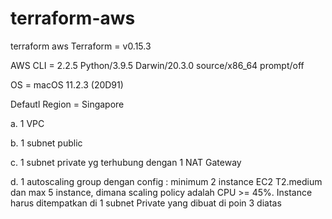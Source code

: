 # terraform-aws
terraform aws
Terraform = v0.15.3

AWS CLI	  = 2.2.5 Python/3.9.5 Darwin/20.3.0 source/x86_64 prompt/off

OS	  = macOS 11.2.3 (20D91)

Defautl Region = Singapore

a. 1 VPC

b. 1 subnet public

c. 1 subnet private yg terhubung dengan 1 NAT Gateway

d. 1 autoscaling group dengan config :
minimum 2 instance EC2 T2.medium dan max 5 instance, dimana scaling policy
adalah CPU >= 45%. Instance harus ditempatkan di 1 subnet Private yang dibuat di
poin 3 diatas